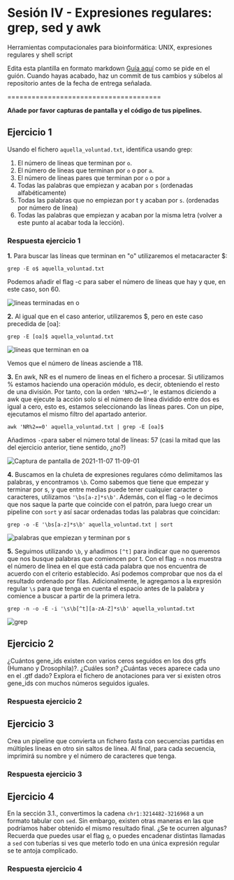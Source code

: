 # Sesión IV - Expresiones regulares: grep, sed y awk

Herramientas computacionales para bioinformática: UNIX, expresiones regulares y shell script

Edita esta plantilla en formato markdown [Guía aquí](https://guides.github.com/features/mastering-markdown/) como se pide en el guión. 
Cuando hayas acabado, haz un commit de tus cambios y súbelos al repositorio antes de la fecha de entrega señalada. 

======================================

**Añade por favor capturas de pantalla y el código de tus pipelines.**


## Ejercicio 1
Usando el fichero `aquella_voluntad.txt`, identifica usando grep:

1. El número de líneas que terminan por `o`. 
2. El número de líneas que terminan por `o` o por `a`. 
3. El número de líneas pares que terminan por `o` o por `a`
4. Todas las palabras que empiezan y acaban por `s` (ordenadas alfabéticamente)
5. Todas las palabras que no empiezan por t y acaban por `s`. (ordenadas por número de línea)
6. Todas las palabras que empiezan y acaban por la misma letra (volver a este punto al acabar toda la lección). 

### Respuesta ejercicio 1
**1.** 
Para buscar las líneas que terminan en "o" utilizaremos el metacaracter $:

`grep -E o$ aquella_voluntad.txt`

Podemos añadir el flag -c para saber el número de líneas que hay y que, en este caso, son 60.

![lineas terminadas en o](https://user-images.githubusercontent.com/92091175/140639718-01cd4c1c-2ad3-4b7f-9757-53f563722d0d.png)

**2.** Al igual que en el caso anterior, utilizaremos $, pero en este caso precedida de [oa]:

`grep -E [oa]$ aquella_voluntad.txt`

![líneas que terminan en oa](https://user-images.githubusercontent.com/92091175/140639876-d6a7e363-89ae-473f-af53-98c49f5e2f6c.png)

Vemos que el número de líneas asciende a 118.

**3.** 
En awk, NR es el numero de lineas en el fichero a procesar. Si utilizamos % estamos haciendo una operación módulo, es decir, obteniendo el resto de una división. Por tanto, con la orden `'NR%2==0'`, le estamos diciendo a awk que ejecute la acción solo si el número de línea dividido entre dos es igual a cero, esto es, estamos seleccionando las líneas pares. Con un pipe, ejecutamos el mismo filtro del apartado anterior.

`awk 'NR%2==0' aquella_voluntad.txt | grep -E [oa]$`

Añadimos `-c`para saber el número total de líneas: 57 (casi la mitad que las del ejercicio anterior, tiene sentido, ¿no?)

![Captura de pantalla de 2021-11-07 11-09-01](https://user-images.githubusercontent.com/92091175/140640745-fba9010f-2ccb-4086-b2ca-22bc9ea5a9c8.png)

**4.** Buscamos en la chuleta de expresiones regulares cómo delimitamos las palabras, y encontramos `\b`. Como sabemos que tiene que empezar y terminar por s, y que entre medias puede tener cualquier caracter o caracteres, utilizamos `'\bs[a-z]*s\b'`. Además, con el flag -o le decimos que nos saque la parte que coincide con el patrón, para luego crear un pipeline con `sort` y así sacar ordenadas todas las palabras que coincidan:

`grep -o -E '\bs[a-z]*s\b' aquella_voluntad.txt | sort`

![palabras que empiezan y terminan por s](https://user-images.githubusercontent.com/92091175/140641738-bb1cb224-775a-4f93-9988-3cf763f99217.png)

**5.** Seguimos utilizando `\b`, y añadimos `[^t]` para indicar que no queremos que nos busque palabras que comiencen por t. Con el flag `-n` nos muestra el número de línea en el que está cada palabra que nos encuentra de acuerdo con el criterio establecido. Así podemos comprobar que nos da el resultado ordenado por filas. Adicionalmente, le agregamos a la expresión regular `\s` para que tenga en cuenta el espacio antes de la palabra y comience a buscar a partir de la primera letra.

`grep -n -o -E -i '\s\b[^t][a-zA-Z]*s\b' aquella_voluntad.txt`


![grep](https://user-images.githubusercontent.com/92113066/140740660-c345cdbe-5b6c-4efe-9092-bea3073732fe.png)


## Ejercicio 2
¿Cuántos gene_ids existen con varios ceros seguidos en los dos gtfs (Humano y Drosophila)?. ¿Cuáles son? ¿Cuántas veces aparece cada uno en el .gtf dado?
Explora el fichero de anotaciones para ver si existen otros gene_ids con muchos números seguidos iguales.

### Respuesta ejercicio 2


## Ejercicio 3

Crea un pipeline que convierta un fichero fasta con secuencias partidas en múltiples líneas en otro sin saltos de línea. 
Al final, para cada secuencia, imprimirá su nombre y el número de caracteres que tenga. 

### Respuesta ejercicio 3


## Ejercicio 4
En la sección 3.1., convertimos la cadena `chr1:3214482-3216968` a un formato tabular con `sed`. Sin embargo, existen otras maneras en las que podríamos haber obtenido el mismo resultado final. ¿Se te ocurren algunas? Recuerda que puedes usar el flag `g`, o puedes encadenar distintas llamadas a `sed` con tuberías si ves que meterlo todo en una única expresión regular se te antoja complicado. 

### Respuesta ejercicio 4

